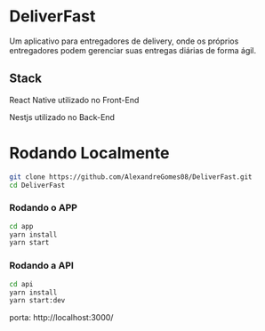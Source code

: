 # DeliverFast
Um aplicativo para  entregadores de delivery, onde os próprios entregadores podem gerenciar suas entregas diárias de forma ágil.

## Stack
React Native utilizado no Front-End

Nestjs utilizado no Back-End

# Rodando Localmente
```bash
git clone https://github.com/AlexandreGomes08/DeliverFast.git
cd DeliverFast
````
### Rodando o APP
```bash
cd app
yarn install
yarn start
````

### Rodando a API
```bash
cd api
yarn install
yarn start:dev
````

porta: http://localhost:3000/